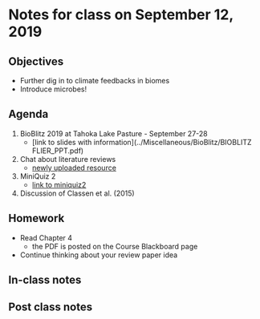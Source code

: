 # Notes for class on September 12, 2019

## Objectives
* Further dig in to climate feedbacks in biomes
* Introduce microbes!

## Agenda
1. BioBlitz 2019 at Tahoka Lake Pasture - September 27-28
	- [link to slides with information](../Miscellaneous/BioBlitz/BIOBLITZ FLIER_PPT.pdf)
2. Chat about literature reviews
	- [newly uploaded resource](../Literature_Review/literature_review_description.md)
2. MiniQuiz 2
	- [link to miniquiz2](../Mini_Quizzes/miniquiz2_09.12.19.pdf)
3. Discussion of Classen et al. (2015)

## Homework
* Read Chapter 4
	- the PDF is posted on the Course Blackboard page
* Continue thinking about your review paper idea

## In-class notes

## Post class notes